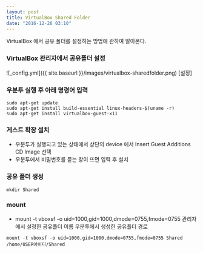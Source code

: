 ```yaml
---
layout: post
title: VirtualBox Shared Folder
date: "2016-12-26 03:10"
---
```


VirtualBox 에서 공유 폴더를 설정하는 방법에 관하여 알아본다.



### VirtualBox 관리자에서 공유폴더 설정
![_config.yml]({{ site.baseurl }}/images/virtualbox-sharedfolder.png)
[설정]

### 우분투 실행 후 아래 명령어 입력

```
sudo apt-get update
sudo apt-get install build-essential linux-headers-$(uname -r)
sudo apt-get install virtualbox-guest-x11
```

### 게스트 확장 설치
- 우분투가 실행되고 있는 상태에서 상단의 device 에서 Insert Guest Additions CD Image 선택
- 우분투에서 비밀번호를 묻는 창이 뜨면 입력 후 설치


### 공유 폴더 생성

```
mkdir Shared
```

### mount

- mount -t vboxsf -o uid=1000,gid=1000,dmode=0755,fmode=0755 관리자에서 설정한 공유폴더 이름 우분투에서 생성한 공유폴더 경로

```
mount -t vboxsf -o uid=1000,gid=1000,dmode=0755,fmode=0755 Shared /home/USER아이디/Shared
```
